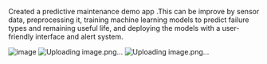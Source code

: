 Created a predictive maintenance demo app .This can be improve by sensor data, preprocessing it, training machine learning models to predict failure types and remaining useful life, and deploying the models with a user-friendly interface and alert system.

![image](https://github.com/Ashirwad-Baniyal/PredictiveMx/assets/143310939/fb16d099-0eda-4eb5-9ac5-0a8d173c09cb)
![Uploading image.png…]()
![Uploading image.png…]()

